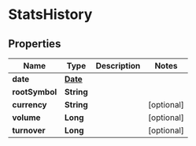 
# StatsHistory

## Properties
Name | Type | Description | Notes
------------ | ------------- | ------------- | -------------
**date** | [**Date**](Date.md) |  | 
**rootSymbol** | **String** |  | 
**currency** | **String** |  |  [optional]
**volume** | **Long** |  |  [optional]
**turnover** | **Long** |  |  [optional]



